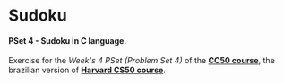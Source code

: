 # Sudoku

#### PSet 4 - Sudoku in C language.

Exercise for the *Week's 4 PSet (Problem Set 4)* of the **[CC50 course](https://cc50.estudarfora.org.br)**, the brazilian version of **[Harvard CS50 course](https://cs50.harvard.edu/college/2020/fall/)**.
